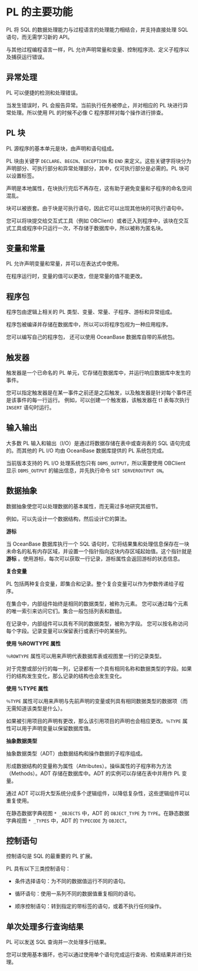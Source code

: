 PL 的主要功能 
=============================

PL 将 SQL 的数据处理能力与过程语言的处理能力相结合，并支持直接处理 SQL 语句，而无需学习新的 API。

与其他过程编程语言一样，PL 允许声明常量和变量、控制程序流、定义子程序以及捕获运行错误。

异常处理 
-------------

PL 可以便捷的检测和处理错误。

当发生错误时，PL 会报告异常。当前执行任务被停止，并对相应的 PL 块进行异常处理。所以使用 PL 的时候不必像 C 程序那样对每个操作进行排查。

PL 块 
-------------

PL 源程序的基本单元是块，由声明和语句组成。

PL 块由关键字 `DECLARE`、`BEGIN`、`EXCEPTION` 和 `END` 来定义。这些关键字将块分为声明部分、可执行部分和异常处理部分，其中，仅可执行部分是必需的。PL 块可以设置标签。

声明是本地属性，在块执行完后不再存在，这有助于避免变量和子程序的命名空间混乱。

块可以被嵌套。由于块是可执行语句，因此它可以出现其他块的可执行语句中。

您可以将块提交给交互式工具（例如 OBClient）或者迁入到程序中，该块在交互式工具或程序中只运行一次，不存储于数据库中，所以被称为匿名块。

变量和常量 
--------------

PL 允许声明变量和常量，并可以在表达式中使用。

在程序运行时，变量的值可以更改，但是常量的值不能更改。

程序包 
------------

程序包由逻辑上相关的 PL 类型、变量、常量、子程序、游标和异常组成。

程序包被编译并存储在数据库中，所以可以将程序包视为一种应用程序。

您可以编写自己的程序包， 还可以使用 OceanBase 数据库自带的系统包。

触发器 
------------

触发器是一个已命名的 PL 单元，它存储在数据库中，并运行响应数据库中发生的事件。

您可以指定触发器是在某一事件之前还是之后触发，以及触发器是针对每个事件还是该事件的每一行运行。 例如，可以创建一个触发器，该触发器在 t1 表每次执行 `INSERT` 语句时运行。

输入输出 
-------------

大多数 PL 输入和输出（I/O）是通过将数据存储在表中或查询表的 SQL 语句完成的。而其他的 PL I/O 均由 OceanBase 数据库提供的 PL 系统包完成。

当前版本支持的 PL I/O 处理系统包只有 `DBMS_OUTPUT`，所以需要使用 OBClient 显示 `DBMS_OUTPUT` 的输出信息，并先执行命令 `SET SERVEROUTPUT ON`。

数据抽象 
-------------

数据抽象使您可以处理数据的基本属性，而无需过多地研究其细节。

例如，可以先设计一个数据结构，然后设计它的算法。

**游标** 

当 OceanBase 数据库执行一个 SQL 语句时，它将结果集和处理信息保存在一块未命名的私有内存区域，并设置一个指针指向这块内存区域起始值。这个指针就是 **游标** 。使用游标，每次可以获取一行记录，游标属性会返回游标的状态信息。

**复合变量** 

PL 包括两种复合变量，即集合和记录。整个复合变量可以作为参数传递给子程序。

在集合中，内部组件始终是相同的数据类型，被称为元素。 您可以通过每个元素的唯一索引来访问它们。集合一般包括列表和数组。

在记录中，内部组件可以具有不同的数据类型，被称为字段。 您可以按名称访问每个字段。记录变量可以保留表行或表行中的某些列。

**使用 ％ROWTYPE 属性** 

`％ROWTYPE` 属性可以用来声明代表数据库表或视图里一行的记录类型。

对于完整或部分行的每一列，记录都有一个具有相同名称和数据类型的字段。如果行的结构发生变化，那么记录的结构也会发生变化。

**使用 %TYPE 属性** 

`％TYPE` 属性可以用来声明与先前声明的变量或列具有相同数据类型的数据项（而无需知道该类型是什么）。

如果被引用项目的声明有更改，那么该引用项目的声明也会相应更改。`％TYPE` 属性可以用于声明变量以保留数据库值。

**抽象数据类型** 

抽象数据类型（ADT）由数据结构和操作数据的子程序组成。

形成数据结构的变量称为属性（Attributes）。操纵属性的子程序称为方法（Methods）。ADT 存储在数据库中。ADT 的实例可以存储在表中并用作 PL 变量。

通过 ADT 可以将大型系统分成多个逻辑组件，以降低复杂性，这些逻辑组件可以重复使用。

在静态数据字典视图 `* _OBJECTS` 中，ADT 的 `OBJECT_TYPE` 为 `TYPE`。在静态数据字典视图 `* _TYPES` 中，ADT 的 `TYPECODE` 为 `OBJECT`。

控制语句 
-------------

控制语句是 SQL 的最重要的 PL 扩展。

PL 具有以下三类控制语句：

* 条件选择语句：为不同的数据值运行不同的语句。

  

* 循环语句：使用一系列不同的数据值重复相同的语句。

  

* 顺序控制语句：转到指定的带标签的语句，或着不执行任何操作。

  




单次处理多行查询结果 
-------------------

PL 可以发送 SQL 查询并一次处理多行结果。

您可以使用基本循环，也可以通过使用单个语句完成运行查询、检索结果并进行处理。
